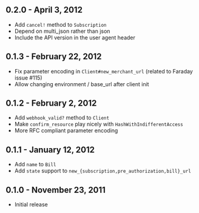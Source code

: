 ## 0.2.0 - April 3, 2012

- Add `cancel!` method to `Subscription`
- Depend on multi_json rather than json
- Include the API version in the user agent header


## 0.1.3 - February 22, 2012

- Fix parameter encoding in `Client#new_merchant_url` (related to Faraday issue
  #115)
- Allow changing environment / base_url after client init


## 0.1.2 - February 2, 2012

- Add `webhook_valid?` method to `Client`
- Make `confirm_resource` play nicely with `HashWithIndifferentAccess`
- More RFC compliant parameter encoding


## 0.1.1 - January 12, 2012

- Add `name` to `Bill`
- Add `state` support to `new_{subscription,pre_authorization,bill}_url`


## 0.1.0 - November 23, 2011

- Initial release


